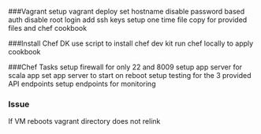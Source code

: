 ###Vagrant
setup vagrant deploy
set hostname
disable password based auth
disable root login
add ssh keys
setup one time file copy for provided files and chef cookbook

###Install Chef DK
use script to install chef dev kit
run chef locally to apply cookbook

###Chef Tasks
setup firewall for only 22 and 8009
setup app server for scala app
set app server to start on reboot
setup testing for the 3 provided API endpoints
setup endpoints for monitoring

### Issue
If VM reboots vagrant directory does not relink
